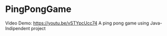 # PingPongGame
Video Demo: https://youtu.be/vSTYpcUcc74
A ping pong game using Java- Indipendent project 

